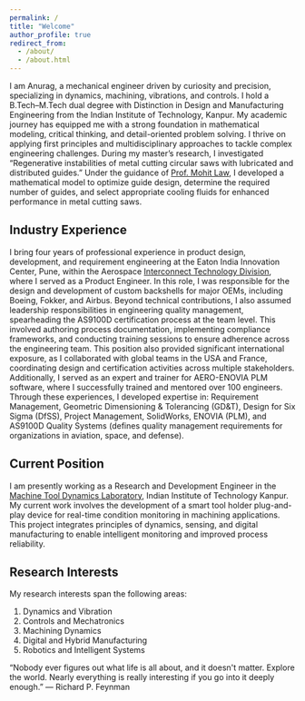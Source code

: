 ```yaml
---
permalink: /
title: "Welcome"
author_profile: true
redirect_from: 
  - /about/
  - /about.html
---
```


I am Anurag, a mechanical engineer driven by curiosity and precision, specializing in dynamics, machining, vibrations, and controls. I hold a B.Tech–M.Tech dual degree with Distinction in Design and Manufacturing Engineering from the Indian Institute of Technology, Kanpur. My academic journey has equipped me with a strong foundation in mathematical modeling, critical thinking, and detail-oriented problem solving. I thrive on applying first principles and multidisciplinary approaches to tackle complex engineering challenges. During my master’s research, I investigated “Regenerative instabilities of metal cutting circular saws with lubricated and distributed guides.” Under the guidance of [Prof. Mohit Law](https://home.iitk.ac.in/~mlaw/), I developed a mathematical model to optimize guide design, determine the required number of guides, and select appropriate cooling fluids for enhanced performance in metal cutting saws.

Industry Experience
---
I bring four years of professional experience in product design, development, and requirement engineering at the Eaton India Innovation Center, Pune, within the Aerospace [Interconnect Technology Division](https://www.eaton.com/in/en-us/markets/aerospace/interconnect.html), where I served as a Product Engineer. In this role, I was responsible for the design and development of custom backshells for major OEMs, including Boeing, Fokker, and Airbus. Beyond technical contributions, I also assumed leadership responsibilities in engineering quality management, spearheading the AS9100D certification process at the team level. This involved authoring process documentation, implementing compliance frameworks, and conducting training sessions to ensure adherence across the engineering team. This position also provided significant international exposure, as I collaborated with global teams in the USA and France, coordinating design and certification activities across multiple stakeholders. Additionally, I served as an expert and trainer for AERO-ENOVIA PLM software, where I successfully trained and mentored over 100 engineers. Through these experiences, I developed expertise in: Requirement Management, Geometric Dimensioning & Tolerancing (GD&T), Design for Six Sigma (DfSS), Project Management, SolidWorks, ENOVIA (PLM), and AS9100D Quality Systems (defines quality management requirements for organizations in aviation, space, and defense).

Current Position
---
I am presently working as a Research and Development Engineer in the [Machine Tool Dynamics Laboratory](https://home.iitk.ac.in/~mlaw/), Indian Institute of Technology Kanpur. My current work involves the development of a smart tool holder plug-and-play device for real-time condition monitoring in machining applications. This project integrates principles of dynamics, sensing, and digital manufacturing to enable intelligent monitoring and improved process reliability.

Research Interests
---
My research interests span the following areas:
1. Dynamics and Vibration
2. Controls and Mechatronics
3. Machining Dynamics
4. Digital and Hybrid Manufacturing
5. Robotics and Intelligent Systems


“Nobody ever figures out what life is all about, and it doesn't matter. Explore the world. Nearly everything is really interesting if you go into it deeply enough.”
― Richard P. Feynman

